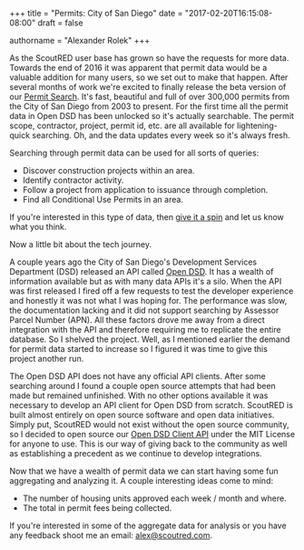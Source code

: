 +++
title = "Permits: City of San Diego"
date = "2017-02-20T16:15:08-08:00"
draft = false

authorname = "Alexander Rolek"
+++

As the ScoutRED user base has grown so have the requests for more data. Towards the end of 2016 it was apparent that permit data would be a valuable addition for many users, so we set out to make that happen. After several months of work we're excited to finally release the beta version of our [Permit Search](https://scoutred.com/permits). It's fast, beautiful and full of over 300,000 permits from the City of San Diego from 2003 to present. For the first time all the permit data in Open DSD has been unlocked so it's actually searchable. The permit scope, contractor, project, permit id, etc. are all available for lightening-quick searching. Oh, and the data updates every week so it's always fresh.

Searching through permit data can be used for all sorts of queries:

- Discover construction projects within an area.
- Identify contractor activity.
- Follow a project from application to issuance through completion.
- Find all Conditional Use Permits in an area.

If you're interested in this type of data, then [give it a spin](https://scoutred.com/permits) and let us know what you think.

Now a little bit about the tech journey.

A couple years ago the City of San Diego's Development Services Department (DSD) released an API called [Open DSD](https://www.sandiego.gov/development-services/opendsd/developers). It has a wealth of information available but as with many data APIs it's a silo. When the API was first released I fired off a few requests to test the developer experience and honestly it was not what I was hoping for. The performance was slow, the documentation lacking and it did not support searching by Assessor Parcel Number (APN). All these factors drove me away from a direct integration with the API and therefore requiring me to replicate the entire database. So I shelved the project. Well, as I mentioned earlier the demand for permit data started to increase so I figured it was time to give this project another run.

The Open DSD API does not have any official API clients. After some searching around I found a couple open source attempts that had been made but remained unfinished. With no other options available it was necessary to develop an API client for Open DSD from scratch. ScoutRED is built almost entirely on open source software and open data initiatives. Simply put, ScoutRED would not exist without the open source community, so I decided to open source our [Open DSD Client API](https://github.com/scoutred/opendsd) under the MIT License for anyone to use. This is our way of giving back to the community as well as establishing a precedent as we continue to develop integrations.

Now that we have a wealth of permit data we can start having some fun aggregating and analyzing it. A couple interesting ideas come to mind:

- The number of housing units approved each week / month and where.
- The total in permit fees being collected.

 If you're interested in some of the aggregate data for analysis or you have any feedback shoot me an email: [alex@scoutred.com](mailto:alex@scoutred.com).